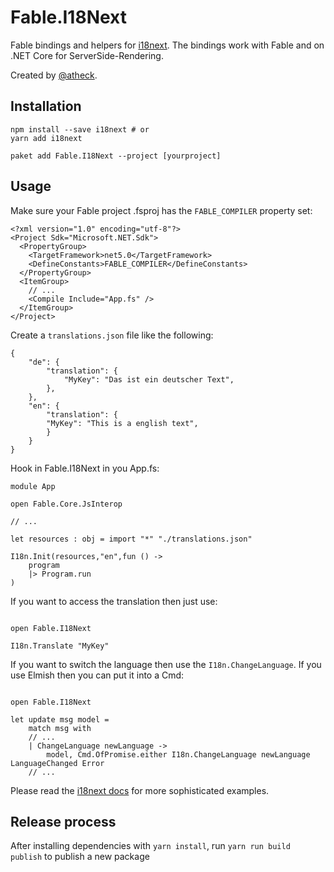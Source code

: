 # Fable.I18Next

Fable bindings and helpers for [i18next](https://www.i18next.com/). The bindings work with Fable and on .NET Core for ServerSide-Rendering.

Created by [@atheck](https://github.com/atheck).

## Installation

```
npm install --save i18next # or
yarn add i18next

paket add Fable.I18Next --project [yourproject]
```

## Usage

Make sure your Fable project .fsproj has the `FABLE_COMPILER` property set:

```
<?xml version="1.0" encoding="utf-8"?>
<Project Sdk="Microsoft.NET.Sdk">
  <PropertyGroup>
    <TargetFramework>net5.0</TargetFramework>
    <DefineConstants>FABLE_COMPILER</DefineConstants>
  </PropertyGroup>
  <ItemGroup>
    // ...
    <Compile Include="App.fs" />
  </ItemGroup>
</Project>
```

Create a `translations.json` file like the following:

```
{
    "de": {
        "translation": {
            "MyKey": "Das ist ein deutscher Text",
        },
    },
    "en": {
        "translation": {
        "MyKey": "This is a english text",
        }
    }
}
```

Hook in Fable.I18Next in you App.fs:

```
module App

open Fable.Core.JsInterop

// ...

let resources : obj = import "*" "./translations.json"

I18n.Init(resources,"en",fun () ->
    program
    |> Program.run
)

```

If you want to access the translation then just use:

```

open Fable.I18Next

I18n.Translate "MyKey"

```

If you want to switch the language then use the `I18n.ChangeLanguage`. If you use Elmish then you can put it into a Cmd:

```

open Fable.I18Next

let update msg model =
    match msg with
    // ...
    | ChangeLanguage newLanguage ->
        model, Cmd.OfPromise.either I18n.ChangeLanguage newLanguage LanguageChanged Error
    // ...

```

Please read the [i18next docs](https://www.i18next.com/) for more sophisticated examples.

## Release process

After installing dependencies with `yarn install`, run `yarn run build publish` to publish a new package
